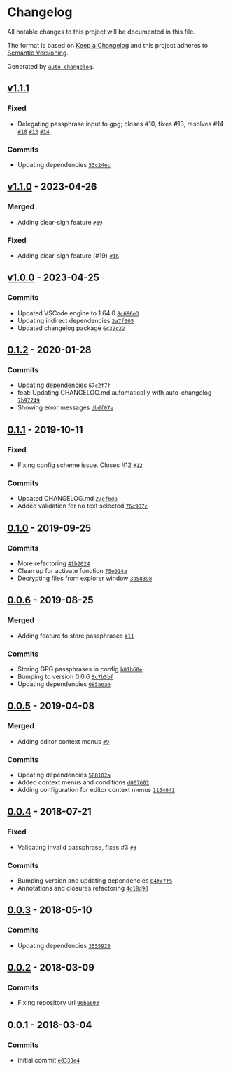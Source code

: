 # Changelog

All notable changes to this project will be documented in this file.

The format is based on [Keep a Changelog](https://keepachangelog.com/en/1.0.0/)
and this project adheres to [Semantic Versioning](https://semver.org/spec/v2.0.0.html).

Generated by [`auto-changelog`](https://github.com/CookPete/auto-changelog).

## [v1.1.1](https://github.com/jvalecillos/vscode-gpg/compare/v1.1.0...v1.1.1)

### Fixed

- Delegating passphrase input to gpg; closes #10, fixes #13, resolves #14 [`#10`](https://github.com/jvalecillos/vscode-gpg/issues/10) [`#13`](https://github.com/jvalecillos/vscode-gpg/issues/13) [`#14`](https://github.com/jvalecillos/vscode-gpg/issues/14)

### Commits

- Updating dependencies [`53c24ec`](https://github.com/jvalecillos/vscode-gpg/commit/53c24eca28c4a1f1a804dca547ca65bcdffe3781)

## [v1.1.0](https://github.com/jvalecillos/vscode-gpg/compare/v1.0.0...v1.1.0) - 2023-04-26

### Merged

- Adding clear-sign feature [`#19`](https://github.com/jvalecillos/vscode-gpg/pull/19)

### Fixed

- Adding clear-sign feature (#19) [`#16`](https://github.com/jvalecillos/vscode-gpg/issues/16)

## [v1.0.0](https://github.com/jvalecillos/vscode-gpg/compare/0.1.2...v1.0.0) - 2023-04-25

### Commits

- Updated VSCode engine to 1.64.0 [`8c686e3`](https://github.com/jvalecillos/vscode-gpg/commit/8c686e3dbd87647fc2d677b7c34d520a92e28ef9)
- Updating indirect dependencies [`2a7f605`](https://github.com/jvalecillos/vscode-gpg/commit/2a7f60520969197733c02675bcc1eaef88f3eab7)
- Updated changelog package [`6c32c22`](https://github.com/jvalecillos/vscode-gpg/commit/6c32c22f2000c2ffe56f8af0501a5999954f7fad)

## [0.1.2](https://github.com/jvalecillos/vscode-gpg/compare/0.1.1...0.1.2) - 2020-01-28

### Commits

- Updating dependencies [`67c2f7f`](https://github.com/jvalecillos/vscode-gpg/commit/67c2f7fe35d5ad180b91e70ad45c77b982df898b)
- feat: Updating CHANGELOG.md automatically with auto-changelog [`7b97749`](https://github.com/jvalecillos/vscode-gpg/commit/7b97749d7457648b310c8a10b292ab15ae26b82a)
- Showing error messages [`dbdf07e`](https://github.com/jvalecillos/vscode-gpg/commit/dbdf07e0c797e6c4b076fcb93344283dd4885550)

## [0.1.1](https://github.com/jvalecillos/vscode-gpg/compare/0.1.0...0.1.1) - 2019-10-11

### Fixed

- Fixing config scheme issue. Closes #12 [`#12`](https://github.com/jvalecillos/vscode-gpg/issues/12)

### Commits

- Updated CHANGELOG.md [`27ef6da`](https://github.com/jvalecillos/vscode-gpg/commit/27ef6da4e6bf1ef6a5b3b84ecf823f5f70d82c99)
- Added validation for no text selected [`76c907c`](https://github.com/jvalecillos/vscode-gpg/commit/76c907c6ee8eae7dda323d4806a979f608151cb3)

## [0.1.0](https://github.com/jvalecillos/vscode-gpg/compare/0.0.6...0.1.0) - 2019-09-25

### Commits

- More refactoring [`41b2024`](https://github.com/jvalecillos/vscode-gpg/commit/41b2024d852dd3400bce38644aa4ffc34da16f3a)
- Clean up for activate function [`75e014a`](https://github.com/jvalecillos/vscode-gpg/commit/75e014afd160119fb3a55d8006c332d93f87ae47)
- Decrypting files from explorer window [`3b58398`](https://github.com/jvalecillos/vscode-gpg/commit/3b583983f11b56d8fed6db42d79eb8629fcf57e8)

## [0.0.6](https://github.com/jvalecillos/vscode-gpg/compare/0.0.5...0.0.6) - 2019-08-25

### Merged

- Adding feature to store passphrases [`#11`](https://github.com/jvalecillos/vscode-gpg/pull/11)

### Commits

- Storing GPG passphrases in config [`b01b60e`](https://github.com/jvalecillos/vscode-gpg/commit/b01b60ecc27aae13afcd526eed63c3e9705bdbfa)
- Bumping to version 0.0.6 [`5c7b5bf`](https://github.com/jvalecillos/vscode-gpg/commit/5c7b5bfd51b02cfe56164cc10f878a56814f9732)
- Updating dependencies [`085aeae`](https://github.com/jvalecillos/vscode-gpg/commit/085aeaeafc227e443f0d712234d7526c75d05bcc)

## [0.0.5](https://github.com/jvalecillos/vscode-gpg/compare/0.0.4...0.0.5) - 2019-04-08

### Merged

- Adding editor context menus [`#9`](https://github.com/jvalecillos/vscode-gpg/pull/9)

### Commits

- Updating dependencies [`588102a`](https://github.com/jvalecillos/vscode-gpg/commit/588102a47900cb792abdbd2d851ba126a694538c)
- Added context menus and conditions [`d007602`](https://github.com/jvalecillos/vscode-gpg/commit/d00760230f9d81a5b6d628cbd5d0d6c4e900f2ad)
- Adding configuration for editor context menus [`1164641`](https://github.com/jvalecillos/vscode-gpg/commit/1164641e4488107a0f5b5d37d711dc069e4d05de)

## [0.0.4](https://github.com/jvalecillos/vscode-gpg/compare/0.0.3...0.0.4) - 2018-07-21

### Fixed

- Validating invalid passphrase, fixes #3 [`#3`](https://github.com/jvalecillos/vscode-gpg/issues/3)

### Commits

- Bumping version and updating dependencies [`04fe7f5`](https://github.com/jvalecillos/vscode-gpg/commit/04fe7f513c7350ac7babd3a41cd64a2114f158de)
- Annotations and closures refactoring [`4c18d90`](https://github.com/jvalecillos/vscode-gpg/commit/4c18d9068e76b4d8f2b27004cef2062d33b9848a)

## [0.0.3](https://github.com/jvalecillos/vscode-gpg/compare/0.0.2...0.0.3) - 2018-05-10

### Commits

- Updating dependencies [`3555928`](https://github.com/jvalecillos/vscode-gpg/commit/3555928858139e7840df7733810ca7f365677c81)

## [0.0.2](https://github.com/jvalecillos/vscode-gpg/compare/0.0.1...0.0.2) - 2018-03-09

### Commits

- Fixing repository url [`96ba603`](https://github.com/jvalecillos/vscode-gpg/commit/96ba603c453baee86a1eb87f8bef3d1336580866)

## 0.0.1 - 2018-03-04

### Commits

- Initial commit [`e0333e4`](https://github.com/jvalecillos/vscode-gpg/commit/e0333e4fe3b72e72087671be28c86821e7fc57d6)
